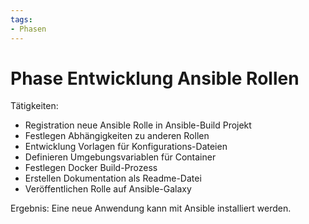 ```yaml
---
tags:
- Phasen
---
```

# Phase Entwicklung Ansible Rollen

Tätigkeiten:

* Registration neue Ansible Rolle in Ansible-Build Projekt
* Festlegen Abhängigkeiten zu anderen Rollen
* Entwicklung Vorlagen für Konfigurations-Dateien
* Definieren Umgebungsvariablen für Container
* Festlegen Docker Build-Prozess
* Erstellen Dokumentation als Readme-Datei
* Veröffentlichen Rolle auf Ansible-Galaxy

Ergebnis: Eine neue Anwendung kann mit Ansible installiert werden.
